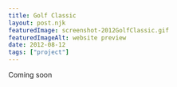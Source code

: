 ```yaml
---
title: Golf Classic
layout: post.njk
featuredImage: screenshot-2012GolfClassic.gif
featuredImageAlt: website preview
date: 2012-08-12
tags: ["project"]
---
```


Coming soon

<!-- excerpt -->

